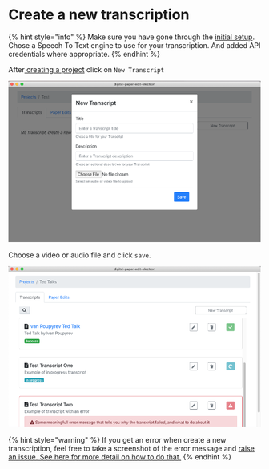 # Create a new transcription

{% hint style="info" %}
Make sure you have gone through the [initial setup](../setup.md). Chose a Speech To Text engine to use for your transcription. And added API credentials where appropriate.
{% endhint %}

After[ creating a project](../projects-1/create-a-new-project.md) click on `New Transcript`

![](../.gitbook/assets/screen-shot-2020-02-05-at-5.06.29-pm.png)

Choose a video or audio file and click `save`.

![Transcription will shop up as in progress until they are done processing](../.gitbook/assets/screen-shot-2020-02-05-at-5.08.44-pm.png)

{% hint style="warning" %}
If you get an error when create a new transcription, feel free to take a screenshot of the error message and [raise an issue. See here for more detail on how to do that.](../troubleshooting/reporting-issues.md)
{% endhint %}

